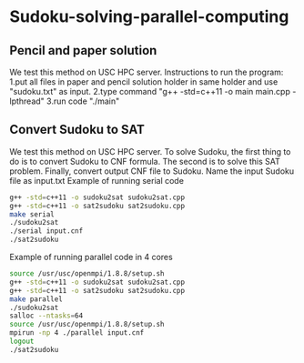 # Sudoku-solving-parallel-computing
## Pencil and paper solution
We test this method on USC HPC server. Instructions to run the program:
1.put all files in paper and pencil solution holder in same holder and use "sudoku.txt" as input.
2.type command "g++ -std=c++11 -o main main.cpp -lpthread"
3.run code "./main"

## Convert Sudoku to SAT
We test this method on USC HPC server. To solve Sudoku, the first thing to do is to convert Sudoku to CNF formula. The second is to solve this SAT problem. Finally, convert output CNF file to Sudoku.
Name the input Sudoku file as input.txt
Example of running serial code
```bash
g++ -std=c++11 -o sudoku2sat sudoku2sat.cpp
g++ -std=c++11 -o sat2sudoku sat2sudoku.cpp
make serial
./sudoku2sat
./serial input.cnf
./sat2sudoku
```
Example of running parallel code in 4 cores
```bash
source /usr/usc/openmpi/1.8.8/setup.sh
g++ -std=c++11 -o sudoku2sat sudoku2sat.cpp
g++ -std=c++11 -o sat2sudoku sat2sudoku.cpp
make parallel
./sudoku2sat
salloc --ntasks=64
source /usr/usc/openmpi/1.8.8/setup.sh
mpirun -np 4 ./parallel input.cnf
logout
./sat2sudoku
```
